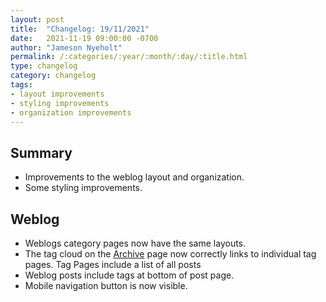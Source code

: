 ```yaml
---
layout: post
title:  "Changelog: 19/11/2021"
date:   2021-11-19 09:00:00 -0700
author: "Jameson Nyeholt"
permalink: /:categories/:year/:month/:day/:title.html
type: changelog
category: changelog
tags:
- layout improvements
- styling improvements
- organization improvements
---
```


## Summary

* Improvements to the weblog layout and organization.
* Some styling improvements.

## Weblog

* Weblogs category pages now have the same layouts.
* The tag cloud on the [Archive](/archive) page now correctly links to individual tag pages.  Tag Pages include a list of all posts
* Weblog posts include tags at bottom of post page.
* Mobile navigation button is now visible.



